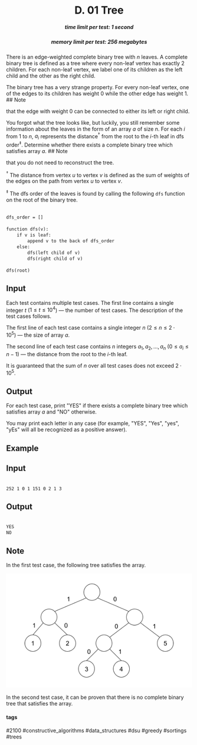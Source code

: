 <h1 style='text-align: center;'> D. 01 Tree</h1>

<h5 style='text-align: center;'>time limit per test: 1 second</h5>
<h5 style='text-align: center;'>memory limit per test: 256 megabytes</h5>

There is an edge-weighted complete binary tree with $n$ leaves. A complete binary tree is defined as a tree where every non-leaf vertex has exactly 2 children. For each non-leaf vertex, we label one of its children as the left child and the other as the right child.

The binary tree has a very strange property. For every non-leaf vertex, one of the edges to its children has weight $0$ while the other edge has weight $1$. ## Note

 that the edge with weight $0$ can be connected to either its left or right child.

You forgot what the tree looks like, but luckily, you still remember some information about the leaves in the form of an array $a$ of size $n$. For each $i$ from $1$ to $n$, $a_i$ represents the distance$^\dagger$ from the root to the $i$-th leaf in dfs order$^\ddagger$. Determine whether there exists a complete binary tree which satisfies array $a$. ## Note

 that you do not need to reconstruct the tree.

$^\dagger$ The distance from vertex $u$ to vertex $v$ is defined as the sum of weights of the edges on the path from vertex $u$ to vertex $v$.

$^\ddagger$ The dfs order of the leaves is found by calling the following $\texttt{dfs}$ function on the root of the binary tree. 


```
  
dfs_order = []  
  
function dfs(v):  
    if v is leaf:  
        append v to the back of dfs_order  
    else:  
        dfs(left child of v)  
        dfs(right child of v)  
  
dfs(root)  

```
## Input

Each test contains multiple test cases. The first line contains a single integer $t$ ($1 \leq t \leq 10^4$) — the number of test cases. The description of the test cases follows.

The first line of each test case contains a single integer $n$ ($2 \le n \le 2\cdot 10^5$) — the size of array $a$.

The second line of each test case contains $n$ integers $a_1, a_2, \ldots, a_n$ ($0 \le a_i \le n - 1$) — the distance from the root to the $i$-th leaf.

It is guaranteed that the sum of $n$ over all test cases does not exceed $2\cdot 10^5$.

## Output

For each test case, print "YES" if there exists a complete binary tree which satisfies array $a$ and "NO" otherwise.

You may print each letter in any case (for example, "YES", "Yes", "yes", "yEs" will all be recognized as a positive answer).

## Example

## Input


```

252 1 0 1 151 0 2 1 3
```
## Output


```

YES
NO

```
## Note

In the first test case, the following tree satisfies the array.

![](images/4a4c69a1e5e7e6c16e3637a805539d74699f5ccc.png)

In the second test case, it can be proven that there is no complete binary tree that satisfies the array.



#### tags 

#2100 #constructive_algorithms #data_structures #dsu #greedy #sortings #trees 